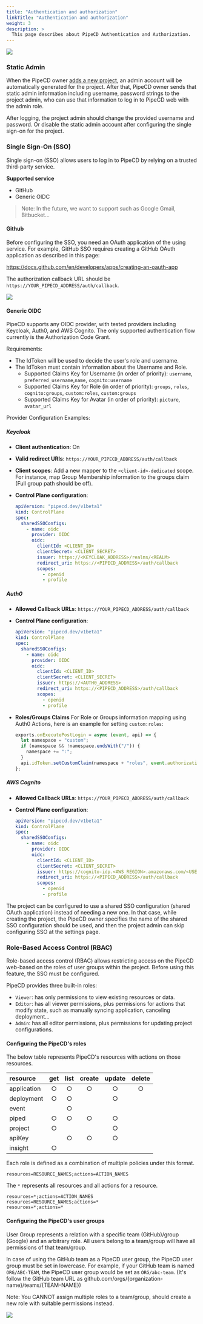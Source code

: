 ```yaml
---
title: "Authentication and authorization"
linkTitle: "Authentication and authorization"
weight: 3
description: >
  This page describes about PipeCD Authentication and Authorization.
---
```


![](/images/settings-project-v0.38.x.png)

### Static Admin

When the PipeCD owner [adds a new project](../adding-a-project/), an admin account will be automatically generated for the project. After that, PipeCD owner sends that static admin information including username, password strings to the project admin, who can use that information to log in to PipeCD web with the admin role.

After logging, the project admin should change the provided username and password. Or disable the static admin account after configuring the single sign-on for the project.

### Single Sign-On (SSO)

Single sign-on (SSO) allows users to log in to PipeCD by relying on a trusted third-party service.

**Supported service**

- GitHub
- Generic OIDC

> Note: In the future, we want to support such as Google Gmail, Bitbucket...

#### Github

Before configuring the SSO, you need an OAuth application of the using service. For example, GitHub SSO requires creating a GitHub OAuth application as described in this page:

https://docs.github.com/en/developers/apps/creating-an-oauth-app

The authorization callback URL should be `https://YOUR_PIPECD_ADDRESS/auth/callback`.

![](/images/settings-update-sso.png)

#### Generic OIDC

PipeCD supports any OIDC provider, with tested providers including Keycloak, Auth0, and AWS Cognito. The only supported authentication flow currently is the Authorization Code Grant.

Requirements:

- The IdToken will be used to decide the user's role and username.
- The IdToken must contain information about the Username and Role.
  - Supported Claims Key for Username (in order of priority): `username`, `preferred_username`,`name`, `cognito:username`
  - Supported Claims Key for Role (in order of priority): `groups`, `roles`, `cognito:groups`, `custom:roles`, `custom:groups`
  - Supported Claims Key for Avatar (in order of priority): `picture`, `avatar_url`

Provider Configuration Examples:

##### Keycloak

- **Client authentication**: On
- **Valid redirect URIs**: `https://YOUR_PIPECD_ADDRESS/auth/callback`
- **Client scopes**: Add a new mapper to the `<client-id>-dedicated` scope. For instance, map Group Membership information to the groups claim (Full group path should be off).

- **Control Plane configuration**:

  ```yaml
  apiVersion: "pipecd.dev/v1beta1"
  kind: ControlPlane
  spec:
    sharedSSOConfigs:
      - name: oidc
        provider: OIDC
        oidc:
          clientId: <CLIENT_ID>
          clientSecret: <CLIENT_SECRET>
          issuer: https://<KEYCLOAK_ADDRESS>/realms/<REALM>
          redirect_uri: https://<PIPECD_ADDRESS>/auth/callback
          scopes:
            - openid
            - profile
  ```

##### Auth0

- **Allowed Callback URLs**: `https://YOUR_PIPECD_ADDRESS/auth/callback`
- **Control Plane configuration**:

  ```yaml
  apiVersion: "pipecd.dev/v1beta1"
  kind: ControlPlane
  spec:
    sharedSSOConfigs:
      - name: oidc
        provider: OIDC
        oidc:
          clientId: <CLIENT_ID>
          clientSecret: <CLIENT_SECRET>
          issuer: https://<AUTH0_ADDRESS>
          redirect_uri: https://<PIPECD_ADDRESS>/auth/callback
          scopes:
            - openid
            - profile
  ```

- **Roles/Groups Claims**
  For Role or Groups information mapping using Auth0 Actions, here is an example for setting `custom:roles`:

  ```javascript
  exports.onExecutePostLogin = async (event, api) => {
    let namespace = "custom";
    if (namespace && !namespace.endsWith("/")) {
      namespace += ":";
    }
    api.idToken.setCustomClaim(namespace + "roles", event.authorization.roles);
  };
  ```

##### AWS Cognito

- **Allowed Callback URLs**: `https://YOUR_PIPECD_ADDRESS/auth/callback`

- **Control Plane configuration**:

  ```yaml
  apiVersion: "pipecd.dev/v1beta1"
  kind: ControlPlane
  spec:
    sharedSSOConfigs:
      - name: oidc
        provider: OIDC
        oidc:
          clientId: <CLIENT_ID>
          clientSecret: <CLIENT_SECRET>
          issuer: https://cognito-idp.<AWS_REGION>.amazonaws.com/<USER_POOL_ID>
          redirect_uri: https://<PIPECD_ADDRESS>/auth/callback
          scopes:
            - openid
            - profile
  ```

The project can be configured to use a shared SSO configuration (shared OAuth application) instead of needing a new one. In that case, while creating the project, the PipeCD owner specifies the name of the shared SSO configuration should be used, and then the project admin can skip configuring SSO at the settings page.

### Role-Based Access Control (RBAC)

Role-based access control (RBAC) allows restricting access on the PipeCD web-based on the roles of user groups within the project. Before using this feature, the SSO must be configured.

PipeCD provides three built-in roles:

- `Viewer`: has only permissions to view existing resources or data.
- `Editor`: has all viewer permissions, plus permissions for actions that modify state, such as manually syncing application, canceling deployment...
- `Admin`: has all editor permissions, plus permissions for updating project configurations.

#### Configuring the PipeCD's roles

The below table represents PipeCD's resources with actions on those resources.

| resource    | get | list | create | update | delete |
| :---------- | :-: | :--: | :----: | :----: | :----: |
| application |  ○  |  ○   |   ○    |   ○    |   ○    |
| deployment  |  ○  |  ○   |        |   ○    |        |
| event       |     |  ○   |        |        |        |
| piped       |  ○  |  ○   |   ○    |   ○    |        |
| project     |  ○  |      |        |   ○    |        |
| apiKey      |     |  ○   |   ○    |   ○    |        |
| insight     |  ○  |      |        |        |        |

Each role is defined as a combination of multiple policies under this format.

```
resources=RESOURCE_NAMES;actions=ACTION_NAMES
```

The `*` represents all resources and all actions for a resource.

```
resources=*;actions=ACTION_NAMES
resources=RESOURCE_NAMES;actions=*
resources=*;actions=*
```

#### Configuring the PipeCD's user groups

User Group represents a relation with a specific team (GitHub)/group (Google) and an arbitrary role. All users belong to a team/group will have all permissions of that team/group.

In case of using the GitHub team as a PipeCD user group, the PipeCD user group must be set in lowercase. For example, if your GitHub team is named `ORG/ABC-TEAM`, the PipeCD user group would be set as `ORG/abc-team`. (It's follow the GitHub team URL as github.com/orgs/{organization-name}/teams/{TEAM-NAME})

Note: You CANNOT assign multiple roles to a team/group, should create a new role with suitable permissions instead.

![](/images/settings-add-user-group.png)
